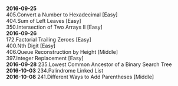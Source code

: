 **2016-09-25**  
405.Convert a Number to Hexadecimal [Easy]  
404.Sum of Left Leaves [Easy]  
350.Intersection of Two Arrays II [Easy]  
**2016-09-26**  
172.Factorial Trailing Zeroes [Easy]  
400.Nth Digit [Easy]  
406.Queue Reconstruction by Height [Middle]  
397.Integer Replacement [Easy]  
**2016-09-28**
235.Lowest Common Ancestor of a Binary Search Tree  
**2016-10-03**
234.Palindrome Linked List  
**2016-10-08**
241.Different Ways to Add Parentheses [Middle]  
